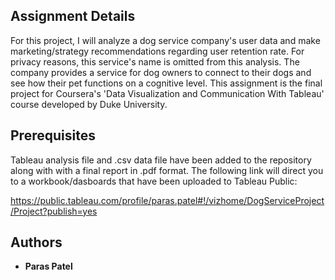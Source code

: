 ## Assignment Details

For this project, I will analyze a dog service company's user data and make marketing/strategy recommendations regarding user retention rate. For privacy reasons, this service's name is omitted from this analysis. The company provides a service for dog owners to connect to their dogs and see how their pet functions on a cognitive level. This assignment is the final project for Coursera's 'Data Visualization and Communication With Tableau' course developed by Duke University.

## Prerequisites 

Tableau analysis file and .csv data file have been added to the repository along with  with a final report in .pdf format. The following link will direct you to a workbook/dasboards that have been uploaded to Tableau Public:

https://public.tableau.com/profile/paras.patel#!/vizhome/DogServiceProject/Project?publish=yes

## Authors

* **Paras Patel**
